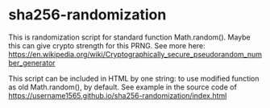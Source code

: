 # sha256-randomization
This is randomization script for standard function Math.random().
Maybe this can give crypto strength for this PRNG.
See more here: https://en.wikipedia.org/wiki/Cryptographically_secure_pseudorandom_number_generator

This script can be included in HTML by one string: <script src="sha256_randomize_Math.Random.js"></script>
to use modified function as old Math.random(), by default.
See example in the source code of https://username1565.github.io/sha256-randomization/index.html

